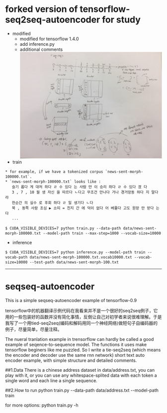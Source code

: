 # forked version of tensorflow-seq2seq-autoencoder for study
  - modified
    - modified for tensorflow 1.4.0
    - add inference.py
    - additional comments
    ![seq2seq_autoencoder](https://raw.githubusercontent.com/dsindex/blog/master/images/seq2seq_autoencoder.jpeg)
  - train
  ```
  * for example, if we have a tokenized corpus `news-sent-morph-100000.txt`.
  * `news-sent-morph-100000.txt` looks like :
     슬기 롭다 게 대처 하다 ㄹ 수 있다 는 사람 만 이 승리 하다 ㄹ 수 있다 겠 다
     3 , 7 , 10 월 생 자신 을 따르다 ㄴ다고 무조건 만나다 거나 경거망동 하다 지 말다 라
     한순간 의 실수 로 후회 하다 ㄹ 일 생기다 ㄴ다
     북 , 동쪽 사람 조심 ▶ 소띠 = 친지 간 에 덕이 없다 어 베풀다 고도 원망 만 받다 는다
     ...

  $ CUDA_VISIBLE_DEVICES=7 python train.py --data-path data/news-sent-morph-100000.txt --model-path train --max-step=1000 --vocab-size=10000
  ```
  - inference
  ```
  $ CUDA_VISIBLE_DEVICES=7 python inference.py --model-path train --vocab-path data/news-sent-morph-100000.txt.vocab10000.txt --vocab-size=10000 --test-path data/news-sent-morph-100.txt
  ```

----

# seqseq-autoencoder
This is a simple seqseq-autoencoder example of tensorflow-0.9

tensorflow中的机器翻译示例代码在我看来并不是一个很好的seq2seq例子，它用的一些包装好的函数并没有简化事情，反倒让自己对初学者来说很难理解。于是我写了一个用tied-seq2seq(编码和解码用同一个神经网络)做短句子自编码器的例子，尽量简单，尽量注释。

The nueral tranlation example in trensorflow can hardly be called a good example of seqence-to-sequence model. The functions it uses make tensorflow beginers like me puzzled. So I write a tie-seq2seq (which means the encoder and decoder use the same rnn network) short text auto encoder example, with simple structure and detailed comments. 


##1.Data
There is a chinese address dataset in data/address.txt, you can play with it, or you can use any whitespace-splited data with each token a single word and each line a single sequence.


##2.How to run
python train.py --data-path data/address.txt --model-path train

for more options: python train.py -h














